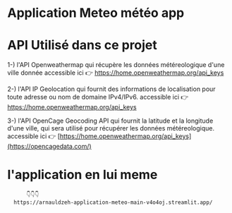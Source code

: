 # Application Meteo   météo app
# API Utilisé dans ce projet

1-)
l'API Openweathermap qui récupère les données météreologique d'une ville donnée
  accessible ici 👉 https://home.openweathermap.org/api_keys
  
2-)
l'API IP Geolocation qui fournit des informations de localisation pour toute adresse ou nom de domaine IPv4/IPv6.
  accessible ici 👉 https://home.openweathermap.org/api_keys
  
3-)
l'API OpenCage Geocoding API qui fournit la latitude et la longitude d'une ville, qui sera utilisé pour récupérer les données météreologique.
  accessible ici 👉 [https://home.openweathermap.org/api_keys](https://opencagedata.com/)

# l'application en lui meme 
          👇👇👇
      https://arnauldzeh-application-meteo-main-v4o4oj.streamlit.app/
